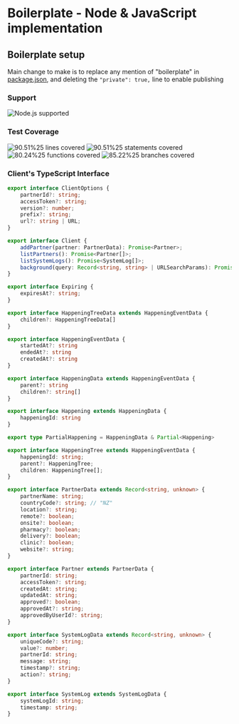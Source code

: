 # Boilerplate - Node & JavaScript implementation

## Boilerplate setup

Main change to make is to replace any mention of "boilerplate" in [package.json](./package.json), and 
deleting the `"private": true,` line to enable publishing 

[//]: # (badges)

### Support

 ![Node.js supported](https://img.shields.io/badge/node-%3E%3D18.7.0-blue) 

### Test Coverage

 ![90.51%25 lines covered](https://img.shields.io/badge/lines-90.51%25-brightgreen) ![90.51%25 statements covered](https://img.shields.io/badge/statements-90.51%25-brightgreen) ![80.24%25 functions covered](https://img.shields.io/badge/functions-80.24%25-brightgreen) ![85.22%25 branches covered](https://img.shields.io/badge/branches-85.22%25-brightgreen)

[//]: # (badges)

### Client's TypeScript Interface

[//]: # (typescript client)

```typescript
export interface ClientOptions {
    partnerId?: string;
    accessToken?: string;
    version?: number;
    prefix?: string;
    url?: string | URL;
}

export interface Client {
    addPartner(partner: PartnerData): Promise<Partner>;
    listPartners(): Promise<Partner[]>;
    listSystemLogs(): Promise<SystemLog[]>;
    background(query: Record<string, string> | URLSearchParams): Promise<void>;
}

export interface Expiring {
    expiresAt?: string;
}

export interface HappeningTreeData extends HappeningEventData {
    children?: HappeningTreeData[]
}

export interface HappeningEventData {
    startedAt?: string
    endedAt?: string
    createdAt?: string
}

export interface HappeningData extends HappeningEventData {
    parent?: string
    children?: string[]
}

export interface Happening extends HappeningData {
    happeningId: string
}

export type PartialHappening = HappeningData & Partial<Happening>

export interface HappeningTree extends HappeningEventData {
    happeningId: string;
    parent?: HappeningTree;
    children: HappeningTree[];
}

export interface PartnerData extends Record<string, unknown> {
    partnerName: string;
    countryCode?: string; // "NZ"
    location?: string;
    remote?: boolean;
    onsite?: boolean;
    pharmacy?: boolean;
    delivery?: boolean;
    clinic?: boolean;
    website?: string;
}

export interface Partner extends PartnerData {
    partnerId: string;
    accessToken?: string;
    createdAt: string;
    updatedAt: string;
    approved?: boolean;
    approvedAt?: string;
    approvedByUserId?: string;
}

export interface SystemLogData extends Record<string, unknown> {
    uniqueCode?: string;
    value?: number;
    partnerId: string;
    message: string;
    timestamp?: string;
    action?: string;
}

export interface SystemLog extends SystemLogData {
    systemLogId: string;
    timestamp: string;
}
```

[//]: # (typescript client)